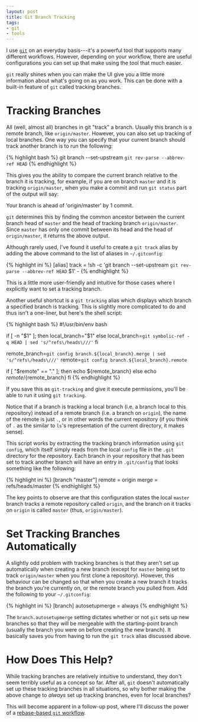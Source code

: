 ```yaml
---
layout: post
title: Git Branch Tracking
tags:
- git
- tools
---
```

I use [`git`][GIT] on an everyday basis---it's a powerful tool that supports
many different workflows. However, depending on your workflow, there are useful
configurations you can set up that make using the tool that much easier.

`git` really shines when you can make the UI give you a little more information
about what's going on as you work. This can be done with a built-in feature of
`git` called tracking branches.

# Tracking Branches

All (well, almost all) branches in git "track" a branch. Usually this branch is
a remote branch, like `origin/master`. However, you can also set up tracking of
local branches.  One way you can specify that your current branch should track
another branch is to run the following:

{% highlight bash %}
git branch --set-upstream `git rev-parse --abbrev-ref HEAD`
{% endhighlight %}

This gives you the ability to compare the current branch relative to the branch it
is tracking, for example, if you are on branch `master` and it is tracking
`origin/master`, when you make a commit and run `git status` part of the output
will say:

<output title="Output of `git status` with a tracking branch specified">
Your branch is ahead of 'origin/master' by 1 commit.
</output>

`git` determines this by finding the common ancestor between the current branch
head of `master` and the head of tracking branch `origin/master`. Since `master`
has only one commit between its head and the head of `origin/master`, it returns
the above output.

Although rarely used, I've found it useful to create a `git track` alias by adding
the above command to the list of aliases in `~/.gitconfig`:

{% highlight ini %}
[alias]
  track = !sh -c 'git branch --set-upstream `git rev-parse --abbrev-ref HEAD` $1' -
{% endhighlight %}

This is a little more user-friendly and intuitive for those cases where I explicitly
want to set a tracking branch.

Another useful shortcut is a `git tracking` alias which displays which branch a
specified branch is tracking. This is slightly more complicated to do and thus isn't
a one-liner, but here's the shell script:

{% highlight bash %}
#!/usr/bin/env bash

if [ -n "$1" ]; then
  local_branch="$1"
else
  local_branch=`git symbolic-ref -q HEAD | sed 's/^refs\/heads\///'`
fi

remote_branch=`git config branch.${local_branch}.merge | sed 's/^refs\/heads\///'`
remote=`git config branch.${local_branch}.remote`

if [ "$remote" == "." ]; then
  echo ${remote_branch}
else
  echo ${remote}/${remote_branch}
fi
{% endhighlight %}

If you save this as `git-tracking` and give it execute permissions, you'll be able to
run it using `git tracking`.

Notice that if a branch is tracking a local branch (i.e. a branch local to this repository)
instead of a remote branch (i.e. a branch on `origin`), the name of the remote
is just `.`, or in other words the current repository (if you think of `.` as the
similar to `ls`'s representation of the current directory, it makes sense).

This script works by extracting the tracking branch information using `git config`, which
itself simply reads from the local `config` file in the `.git` directory for the repository.
Each branch in your repository that has been set to track another branch will have an entry
in `.git/config` that looks something like the following:

{% highlight ini %}
[branch "master"]
  remote = origin
  merge = refs/heads/master
{% endhighlight %}

The key points to observe are that this configuration states the local `master` branch
tracks a remote repository called `origin`, and the branch on it tracks on
`origin` is called `master` (thus, `origin/master`).

# Set Tracking Branches Automatically

A slightly odd problem with tracking branches is that they aren't set up
automatically when creating a new branch (except for `master` being set to
track `origin/master` when you first clone a repository). However, this
behaviour can be changed so that when you create a new branch it tracks the branch
you're currently on, or the remote branch you pulled from. Add the following
to your `~/.gitconfig`:

{% highlight ini %}
[branch]
  autosetupmerge = always
{% endhighlight %}

The `branch.autosetupmerge` setting dictates whether or not `git` sets up new
branches so that they will be mergeable with the starting-point branch (usually
the branch you were on before creating the new branch). It basically saves
you from having to run the `git track` alias discussed above.

# How Does This Help?

While tracking branches are relatively intuitive to understand, they don't seem
terribly useful as a concept so far. After all, `git` doesn't automatically set
up these tracking branches in all situations, so why bother making the above
change to _always_ set up tracking branches, even for local branches?

This will become apparent in a follow-up post, where I'll discuss the power of a
[rebase-based `git` workflow][RBB].

[GIT]: http://git-scm.com/ "Git: distributed source control management"
[RBB]: /2013/01/28/rebase-based-workflow.html
